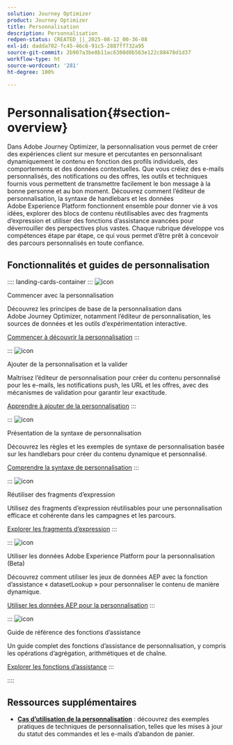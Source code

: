 ```yaml
---
solution: Journey Optimizer
product: Journey Optimizer
title: Personnalisation
description: Personnalisation
redpen-status: CREATED_||_2025-08-12_00-36-08
exl-id: dadda702-fc45-46c6-91c5-2887ff732a95
source-git-commit: 2b907a3be8b11ac6308d0b563e122c88478d1d37
workflow-type: ht
source-wordcount: '281'
ht-degree: 100%

---
```


# Personnalisation{#section-overview}

Dans Adobe Journey Optimizer, la personnalisation vous permet de créer des expériences client sur mesure et percutantes en personnalisant dynamiquement le contenu en fonction des profils individuels, des comportements et des données contextuelles. Que vous créiez des e-mails personnalisés, des notifications ou des offres, les outils et techniques fournis vous permettent de transmettre facilement le bon message à la bonne personne et au bon moment. Découvrez comment l’éditeur de personnalisation, la syntaxe de handlebars et les données Adobe Experience Platform fonctionnent ensemble pour donner vie à vos idées, explorer des blocs de contenu réutilisables avec des fragments d’expression et utiliser des fonctions d’assistance avancées pour déverrouiller des perspectives plus vastes. Chaque rubrique développe vos compétences étape par étape, ce qui vous permet d’être prêt à concevoir des parcours personnalisés en toute confiance.

## Fonctionnalités et guides de personnalisation

:::: landing-cards-container
:::
![icon](https://cdn.experienceleague.adobe.com/icons/circle-play.svg?lang=fr)

Commencer avec la personnalisation

Découvrez les principes de base de la personnalisation dans Adobe Journey Optimizer, notamment l’éditeur de personnalisation, les sources de données et les outils d’expérimentation interactive.

[Commencer à découvrir la personnalisation](../using/personalization/personalize.md)
:::

:::
![icon](https://cdn.experienceleague.adobe.com/icons/list-check.svg?lang=fr)

Ajouter de la personnalisation et la valider

Maîtrisez l’éditeur de personnalisation pour créer du contenu personnalisé pour les e-mails, les notifications push, les URL et les offres, avec des mécanismes de validation pour garantir leur exactitude.

[Apprendre à ajouter de la personnalisation](../using/personalization/personalization-build-expressions.md)
:::

:::
![icon](https://cdn.experienceleague.adobe.com/icons/code-branch.svg?lang=fr)

Présentation de la syntaxe de personnalisation

Découvrez les règles et les exemples de syntaxe de personnalisation basée sur les handlebars pour créer du contenu dynamique et personnalisé.

[Comprendre la syntaxe de personnalisation](../using/personalization/personalization-syntax.md)
:::

:::
![icon](https://cdn.experienceleague.adobe.com/icons/puzzle-piece.svg?lang=fr)

Réutiliser des fragments d’expression

Utilisez des fragments d’expression réutilisables pour une personnalisation efficace et cohérente dans les campagnes et les parcours.

[Explorer les fragments d’expression](../using/personalization/use-expression-fragments.md)
:::

:::
![icon](https://cdn.experienceleague.adobe.com/icons/database.svg?lang=fr)

Utiliser les données Adobe Experience Platform pour la personnalisation (Beta)

Découvrez comment utiliser les jeux de données AEP avec la fonction d’assistance « datasetLookup » pour personnaliser le contenu de manière dynamique.

[Utiliser les données AEP pour la personnalisation](../using/personalization/aep-data-perso.md)
:::

:::
![icon](https://cdn.experienceleague.adobe.com/icons/screwdriver-wrench.svg?lang=fr)

Guide de référence des fonctions d’assistance

Un guide complet des fonctions d’assistance de personnalisation, y compris les opérations d’agrégation, arithmétiques et de chaîne.

[Explorer les fonctions d’assistance](functions-landing-page.md)
:::

::::


## Ressources supplémentaires

- **[Cas d’utilisation de la personnalisation](personalization-use-cases-landing-page.md)** : découvrez des exemples pratiques de techniques de personnalisation, telles que les mises à jour du statut des commandes et les e-mails d’abandon de panier.
